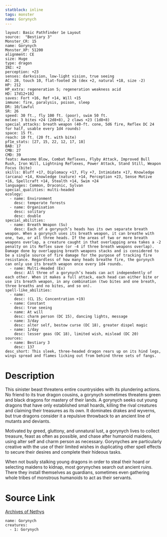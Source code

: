 ```yaml
---
statblock: inline
tags: monster
name: Gorynych
---
```

```statblock
layout: Basic Pathfinder 1e Layout
source:  "Bestiary 3"
Monster_CR: 15
name: Gorynych
Monster_XP: 51200
alignment: CE
size: Huge
type: dragon
INI: +2
perception: +23
senses: darkvision, low-light vision, true seeing
AC: 28, touch 10, flat-footed 26 (dex +2, natural +18, size -2)
HP: 212
HP_extra: regeneration 5; regeneration weakness acid
HD: 17d12+102
saves: Fort +16, Ref +14, Will +15
immune: fire, paralysis, poison, sleep
DR: 10/lawful
SR: 26
speed: 30 ft., fly 100 ft. (poor), swim 50 ft.
melee: 3 bites +24 (2d8+8), 2 claws +23 (1d8+8)
special_attacks: breath weapon (40-ft. cone, 5d6 fire, Reflex DC 24 for half, usable every 1d4 rounds)
space: 15 ft.
reach: 10 ft. (20 ft. with bite)
pf1e_stats: [27, 15, 22, 12, 17, 18]
BAB: 17
CMB: 27
CMD: 39
feats: Awesome Blow, Combat Reflexes, Flyby Attack, Improved Bull Rush, Iron Will, Lightning Reflexes, Power Attack, Stand Still, Weapon Focus (bite)
skills: Bluff +17, Diplomacy +17, Fly +7, Intimidate +17, Knowledge (arcana) +14, Knowledge (nature) +14, Perception +23, Sense Motive +16, Spellcraft +14, Stealth +14, Swim +24
languages: Common, Draconic, Sylvan
special_qualities: multi-headed
ecology:
  - name: Environment
    desc: temperate forests
  - name: Organisation
    desc: solitary
    desc: double
special_abilities:
  - name: Breath Weapon (Su)
    desc: Each of a gorynych’s heads has its own separate breath weapon. When a gorynych uses its breath weapon, it can breathe with one, two, or all three heads. If the areas of two or more breath weapons overlap, a creature caught in that overlapping area takes a -2 penalty on its Reflex save (or -4 if three breath weapons overlap). Damage done by overlapping breath weapons stacks and is considered to be a single source of fire damage for the purpose of tracking fire resistance. Regardless of how many heads breathe fire, the gorynych can only use its breath weapon once every 1d4 rounds.
  - name: Multi-Headed (Ex)
    desc: All three of a gorynych’s heads can act independently of each other. When it makes a full attack, each head can either bite or use its breath weapon, in any combination (two bites and one breath, three breaths and no bites, and so on).
spell-like_abilities:
  - name:
    desc: (CL 15; Concentration +19)
  - name: Constant
    desc: true seeing
  - name: At will
    desc: charm person (DC 15), dancing lights, message
  - name: 3/day
    desc: alter self, bestow curse (DC 18), greater dispel magic
  - name: 1/day
    desc: lesser geas (DC 18), limited wish, mislead (DC 20)
sources:
  - name: Bestiary 3
    desc: 137
desc_short: This sleek, three-headed dragon rears up on its hind legs, wings spread and flames licking out from behind three sets of fangs.
```
# Description
This sinister beast threatens entire countrysides with its plundering actions. No friend to its true dragon cousins, a gorynych sometimes threatens green and black dragons for mastery of their lands. A gorynych seeks out young dragons that have only established small hoards, killing the rival creatures and claiming their treasures as its own. It dominates drakes and wyverns, but true dragons consider it a repulsive throwback to an ancient line of mutants and deviants.

Motivated by greed, gluttony, and unnatural lust, a gorynych lives to collect treasure, feast as often as possible, and chase after humanoid maidens, using alter self and charm person as necessary. Gorynyches are particularly creative with the use of their limited wishes in duplicating other spell effects to secure their desires and complete their hideous tasks.

When not busily stalking young dragons in order to steal their hoard or selecting maidens to kidnap, most gorynyches search out ancient ruins. There they install themselves as guardians, sometimes even gathering whole tribes of monstrous humanoids to act as their servants.
# Source Link
[Archives of Nethys](https://aonprd.com/MonsterDisplay.aspx?ItemName=Gorynych)
```encounter-table
name: Gorynych
creatures:
  - 1: Gorynych
```
